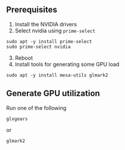 ## Prerequisites
1. Install the NVIDIA drivers
2. Select nvidia using `prime-select`
```
sudo apt -y install prime-select
sudo prime-select nvidia
```
3. Reboot
4. Install tools for generating some GPU load
```
sudo apt -y install mesa-utils glmark2
```

## Generate GPU utilization
Run one of the following
```
glxgears
```
or
```
glmark2
```